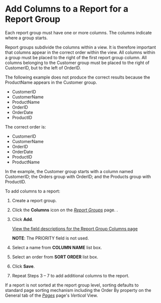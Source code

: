 # Add Columns to a Report for a Report Group

Each report group must have one or more columns. The columns indicate
where a group starts.

Report groups subdivide the columns within a view. It is therefore
important that columns appear in the correct order within the view. All
columns within a group must be placed to the right of the first report
group column. All columns belonging to the Customer group must be placed
to the right of CustomerID, but to the left of OrderID.

The following example does not produce the correct results because the
ProductName appears in the Customer group.

  - CustomerID
  - CustomerName
  - ProductName
  - OrderID
  - OrderDate
  - ProductID

The correct order is:

  - CustomerID
  - CustomerName
  - OrderID
  - OrderDate
  - ProductID
  - ProductName

In the example, the Customer group starts with a column named
CustomerID; the Orders group with OrderID; and the Products group with
ProductID.

To add columns to a report:

1.  Create a report group.

2.  Click the **Columns** icon on the *[Report
    Groups](../Sys_Admin/Page_Desc/Report%20Groups.htm)* page. .

3.  Click **Add**.
    
    [View the field descriptions for the Report Group Columns
    page](../Sys_Admin/Page_Desc/Report%20Group%20Columns.htm)
    
    **NOTE**: The PRIORITY field is not used.

4.  Select a name from **COLUMN NAME** list box.

5.  Select an order from **SORT ORDER** list box.

6.  Click **Save**.

7.  Repeat Steps 3 – 7 to add additional columns to the report.

If a report is not sorted at the report group level, sorting defaults to
standard page sorting mechanism including the Order By property on the
General tab of the *[Pages](../Sys_Admin/Page_Desc/Pages_H.htm)* page's
*Vertical* View.
